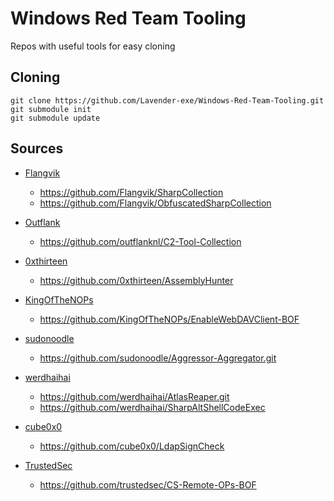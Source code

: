 # Windows Red Team Tooling
Repos with useful tools for easy cloning

## Cloning

```
git clone https://github.com/Lavender-exe/Windows-Red-Team-Tooling.git
git submodule init
git submodule update
```

## Sources

- [Flangvik](https://github.com/Flangvik)
  - https://github.com/Flangvik/SharpCollection
  - https://github.com/Flangvik/ObfuscatedSharpCollection

- [Outflank](https://github.com/outflanknl)
  - https://github.com/outflanknl/C2-Tool-Collection

- [0xthirteen](https://github.com/0xthirteen)
  - https://github.com/0xthirteen/AssemblyHunter

- [KingOfTheNOPs](https://github.com/KingOfTheNOPs)
  - https://github.com/KingOfTheNOPs/EnableWebDAVClient-BOF

- [sudonoodle](https://github.com/sudonoodle)
  - https://github.com/sudonoodle/Aggressor-Aggregator.git

- [werdhaihai](https://github.com/werdhaihai)
  - https://github.com/werdhaihai/AtlasReaper.git
  - https://github.com/werdhaihai/SharpAltShellCodeExec

- [cube0x0](https://github.com/cube0x0)
  - https://github.com/cube0x0/LdapSignCheck

- [TrustedSec](https://github.com/trustedsec)
  - https://github.com/trustedsec/CS-Remote-OPs-BOF
